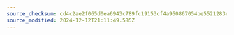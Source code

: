 ```yaml
---
source_checksum: cd4c2ae2f065d0ea6943c789fc19153cf4a950867054be5521283e99e3e17baa
source_modified: 2024-12-12T21:11:49.585Z
---
```


